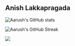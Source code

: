 ## Anish Lakkapragada


![Aarush's GitHub stats](https://github-readme-stats.vercel.app/api?username=aarush-narang&show_icons=true&)

![Aarush's GitHub Streak](https://github-readme-streak-stats.herokuapp.com/?theme=dark&user=aarush-narang&hide_border=true)

![](https://komarev.com/ghpvc/?username=aarush-narang)
